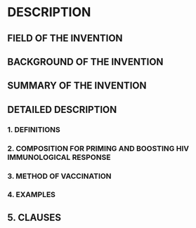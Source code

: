 # DESCRIPTION

## FIELD OF THE INVENTION

## BACKGROUND OF THE INVENTION

## SUMMARY OF THE INVENTION

## DETAILED DESCRIPTION

### 1. DEFINITIONS

### 2. COMPOSITION FOR PRIMING AND BOOSTING HIV IMMUNOLOGICAL RESPONSE

### 3. METHOD OF VACCINATION

### 4. EXAMPLES

## 5. CLAUSES

